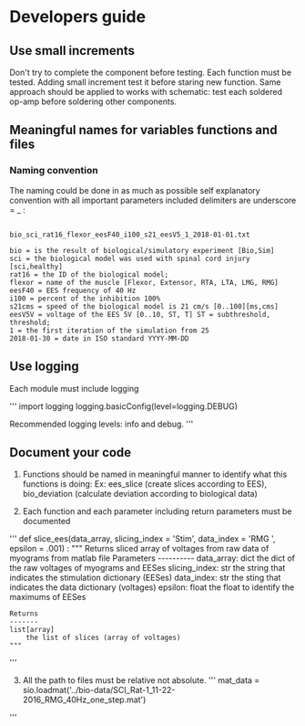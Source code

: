 # Developers guide

## Use small increments

Don't try to complete the component before testing. 
Each function must be tested.
Adding small increment test it before staring new function.
Same approach should be applied to works with schematic: test each soldered op-amp before soldering other components.

## Meaningful names for variables functions and files

### Naming convention

The naming could be done in as much as possible self explanatory convention with all important parameters included delimiters are underscore = _ :

```

bio_sci_rat16_flexor_eesF40_i100_s21_eesV5_1_2018-01-01.txt

bio = is the result of biological/simulatory experiment [Bio,Sim]
sci = the biological model was used with spinal cord injury [sci,healthy]
rat16 = the ID of the biological model;
flexor = name of the muscle [Flexor, Extensor, RTA, LTA, LMG, RMG]
eesF40 = EES frequency of 40 Hz
i100 = percent of the inhibition 100%
s21cms = speed of the biological model is 21 cm/s [0..100][ms,cms]
eesV5V = voltage of the EES 5V [0..10, ST, T] ST = subthreshold, threshold;
1 = the first iteration of the simulation from 25
2018-01-30 = date in ISO standard YYYY-MM-DD

```

## Use logging

Each module must include logging

'''
import logging
logging.basicConfig(level=logging.DEBUG)

Recommended logging levels: info and debug.
'''

## Document your code

1. Functions should be named in meaningful manner to identify what this functions is doing:
Ex: ees_slice (create slices according to EES), bio_deviation (calculate deviation according to biological data)

2. Each function and each parameter including return parameters must be documented

'''
def slice_ees(data_array, slicing_index = 'Stim', data_index = 'RMG ', epsilon = .001) :
	"""
	Returns sliced array of voltages from raw data of myograms from matlab file
	Parameters
	----------
	data_array: dict
    	the dict of the raw voltages of myograms and EESes
	slicing_index: str
    	the string that indicates the stimulation dictionary (EESes)
	data_index: str
    	the sting that indicates the data dictionary (voltages)
	epsilon: float
    	the float to identify the maximums of EESes

	Returns
	-------
	list[array]
    	the list of slices (array of voltages)
	"""
'''

3. All the path to files must be relative not absolute.
'''
mat_data = sio.loadmat('../bio-data/SCI_Rat-1_11-22-2016_RMG_40Hz_one_step.mat')

'''

